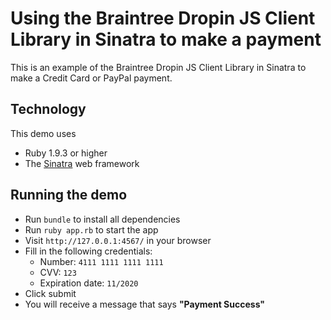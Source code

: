 # Using the Braintree Dropin JS Client Library in Sinatra to make a payment

This is an example of the Braintree Dropin JS Client Library in Sinatra to make a Credit Card or PayPal payment.

## Technology

This demo uses

* Ruby 1.9.3 or higher
* The [Sinatra](http://www.sinatrarb.com/) web framework

## Running the demo

* Run `bundle` to install all dependencies
* Run `ruby app.rb` to start the app
* Visit `http://127.0.0.1:4567/` in your browser
* Fill in the following credentials:
  * Number: `4111 1111 1111 1111`
  * CVV: `123`
  * Expiration date: `11/2020`
* Click submit
* You will receive a message that says __"Payment Success"__
